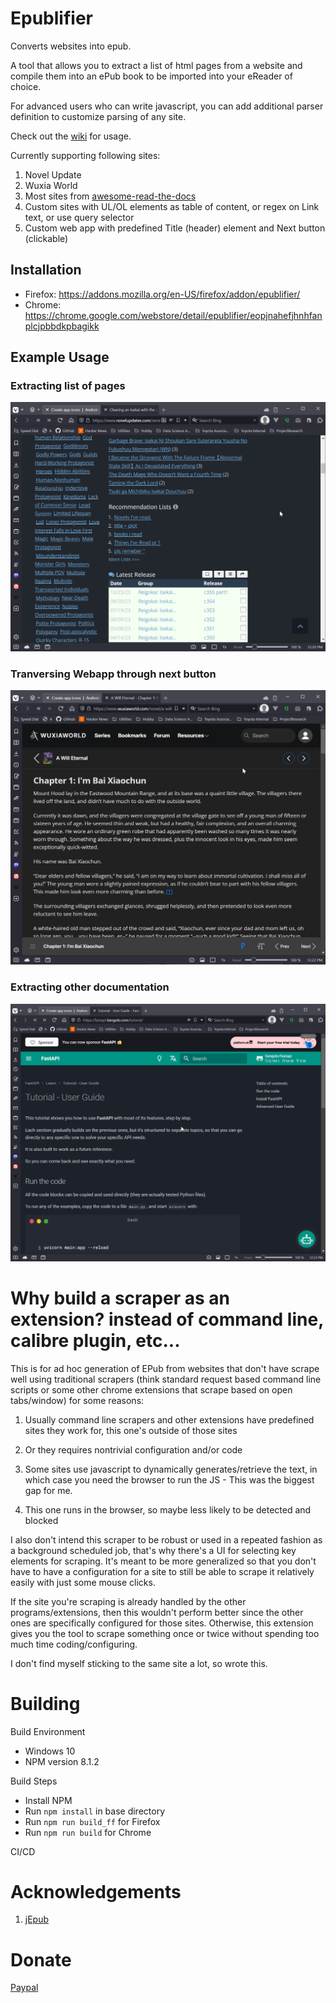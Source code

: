 # Epublifier #
Converts websites into epub.

A tool that allows you to extract a list of html pages from a website and compile them into an ePub book to be imported into your eReader of choice.

For advanced users who can write javascript, you can add additional parser definition to customize parsing of any site.

Check out the [wiki](https://github.com/maoserr/epublifier/wiki) for usage.

Currently supporting following sites:
1. Novel Update
2. Wuxia World
3. Most sites from [awesome-read-the-docs](https://github.com/readthedocs-examples/awesome-read-the-docs)
4. Custom sites with UL/OL elements as table of content, or regex on Link text, or use query selector
5. Custom web app with predefined Title (header) element and Next button (clickable)

## Installation ##
  - Firefox: https://addons.mozilla.org/en-US/firefox/addon/epublifier/
  - Chrome: https://chrome.google.com/webstore/detail/epublifier/eopjnahefjhnhfanplcjpbbdkpbagikk

## Example Usage ##

### Extracting list of pages
![Novel Update](docs/nu.gif?raw=true "List of Pages")

### Tranversing Webapp through next button
![Wuxia World](docs/wuxiaworld.gif?raw=true "Next button")

### Extracting other documentation
![FastAPI](docs/fastapi.gif?raw=true "Documentations")

# Why build a scraper as an extension? instead of command line, calibre plugin, etc...

This is for ad hoc generation of EPub from websites that don't have scrape well using traditional scrapers (think standard request based command line scripts or some other chrome extensions that scrape based on open tabs/window) for some reasons:

1. Usually command line scrapers and other extensions have predefined sites they work for, this one's outside of those sites

2. Or they requires nontrivial configuration and/or code

3. Some sites use javascript to dynamically generates/retrieve the text, in which case you need the browser to run the JS - This was the biggest gap for me.

4. This one runs in the browser, so maybe less likely to be detected and blocked

I also don't intend this scraper to be robust or used in a repeated fashion as a background scheduled job, that's why there's a UI for selecting key elements for scraping. It's meant to be more generalized so that you don't have to have a configuration for a site to still be able to scrape it relatively easily with just some mouse clicks.

If the site you're scraping is already handled by the other programs/extensions, then this wouldn't perform better since the other ones are specifically configured for those sites. Otherwise, this extension gives you the tool to scrape something once or twice without spending too much time coding/configuring.

I don't find myself sticking to the same site a lot, so wrote this.

# Building ##
Build Environment
- Windows 10
- NPM version 8.1.2

Build Steps
- Install NPM
- Run `npm install` in base directory 
- Run `npm run build_ff` for Firefox
- Run `npm run build` for Chrome

CI/CD

# Acknowledgements ##
1. [jEpub](https://lelinhtinh.github.io/jEpub/)


# Donate #
[Paypal](https://www.paypal.com/donate/?business=T4MWDBYTZBPJ4&no_recurring=0&currency_code=USD)

